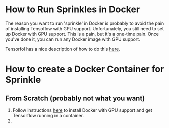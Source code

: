 # How to Run Sprinkles in Docker
The reason you want to run 'sprinkle' in Docker is probably to avoid the pain of installing Tensoflow with GPU support. Unfortunately, you still need to set up Docker with GPU support. This is a pain, but it's a one-time pain. Once you've done it, you can run any Docker image with GPU support.

Tensorfol has a nice description of how to do this [here](https://www.tensorflow.org/install/docker). 

# How to create a Docker Container for Sprinkle
## From Scratch (probably not what you want)
1. Follow instructions [here](https://www.tensorflow.org/install/docker) to install Docker with GPU support and get Tensorflow running in a container.
2. 